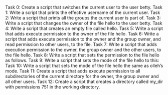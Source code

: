 Task 0: Create a script that switches the current user to the user betty.
Task 1: Write a script that prints the effective username of the current user.
Task 2: Write a script that prints all the groups the current user is part of.
Task 3: Write a script that changes the owner of the file hello to the user betty.
Task 4: Write a script that creates an empty file called hello.
Task 5: Write a script that adds execute permission to the owner of the file hello.
Task 6: Write a script that adds execute permission to the owner and the group owner, and read permission to other users, to the file.
Task 7: Write a script that adds execution permission to the owner, the group owner and the other users, to the file hello.
Task 8: Write a script that sets the permission to the file hello as follows.
Task 9: Write a script that sets the mode of the file hello to this:
Task 10: Write a script that sets the mode of the file hello the same as olleh’s mode.
Task 11: Create a script that adds execute permission to all subdirectories of the current directory for the owner, the group owner and all other users.
Task 12: Create a script that creates a directory called my_dir with permissions 751 in the working directory.
